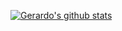 [![Gerardo's github stats](https://github-readme-stats.vercel.app/api?username=geriux&count_private=true&hide=stars)](https://github.com/geriux)
